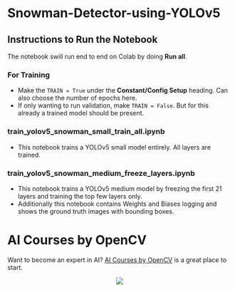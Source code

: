 # Snowman-Detector-using-YOLOv5



## Instructions to Run the Notebook

The notebook swill run end to end on Colab by doing **Run all**.

### For Training

* Make the `TRAIN = True` under the **Constant/Config Setup** heading. Can also choose the number of epochs here.
* If only wanting to run validation, make `TRAIN = False`. But for this already a trained model should be present.

### train_yolov5_snowman_small_train_all.ipynb

* This notebook trains a YOLOv5 small model entirely. All layers are trained.

### train_yolov5_snowman_medium_freeze_layers.ipynb

* This notebook trains a YOLOv5 medium model by freezing the first 21 layers and training the top few layers only.
* Additionally this notebook contains Weights and Biases logging and shows the ground truth images with bounding boxes.



# AI Courses by OpenCV

Want to become an expert in AI? [AI Courses by OpenCV](https://opencv.org/courses/) is a great place to start. 

<p align="center"> 
<img src="https://learnopencv.com/wp-content/uploads/2023/01/AI-Courses-By-OpenCV-Github.png">
</p>